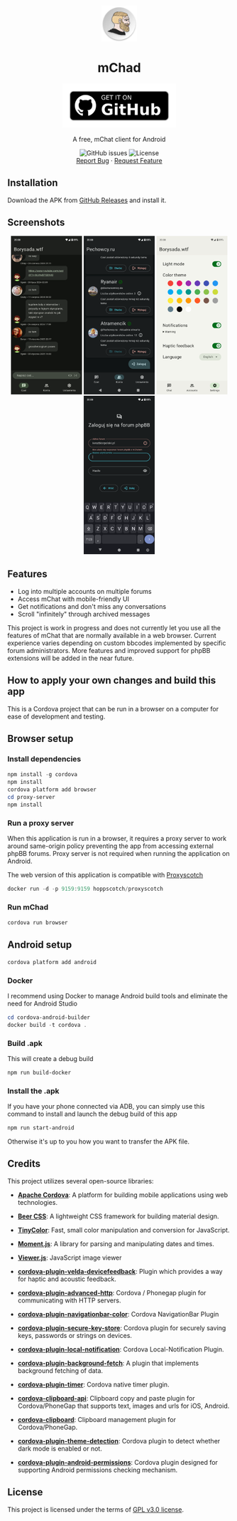 <div align="center">
    <a href="https://github.com/Bilgamesh/mChad">
        <img src="./www/img/icon/mipmap-xxxhdpi/ic_launcher.png" alt="mChad Logo" width="80" height="80">
    </a>
    <h1 align="center">mChad</h1>
    <a href="https://github.com/Bilgamesh/mChad/releases">
        <img src="https://raw.githubusercontent.com/Kunzisoft/Github-badge/main/get-it-on-github.png"
        alt="Get it on GitHub"
        width="256">
    </a>
    <p align="center">
        A free, mChat client for Android
        <br />
        <div align="center">
            <img alt="GitHub issues" src="https://img.shields.io/github/issues/Bilgamesh/mChad?style=flat-square">
            <img alt="License" src="https://img.shields.io/github/license/Bilgamesh/mChad.svg?style=flat-square">
        </div>
        <a href="https://github.com/Bilgamesh/mChad/issues">Report Bug</a>
        ·
        <a href="https://github.com/Bilgamesh/mChad/issues">Request Feature</a>
    </p>
</div>

## Installation

Download the APK from [GitHub Releases](https://github.com/Bilgamesh/mChad/releases) and install it.

## Screenshots

<div align="center">
    <img src="./screenshots/screenshot_1.png" width=160>
    <img src="./screenshots/screenshot_2.png" width=160>
    <img src="./screenshots/screenshot_3.png" width=160>
    <img src="./screenshots/screenshot_4.png" width=160>
</div>

## Features

- Log into multiple accounts on multiple forums
- Access mChat with mobile-friendly UI
- Get notifications and don't miss any conversations
- Scroll "infinitely" through archived messages

This project is work in progress and does not currently let you use all the features of mChat that are normally available in a web browser. Current experience varies depending on custom bbcodes implemented by specific forum administrators. More features and improved support for phpBB extensions will be added in the near future.

## How to apply your own changes and build this app

This is a Cordova project that can be run in a browser on a computer for ease of development and testing.

## Browser setup

### Install dependencies

```Powershell
npm install -g cordova
npm install
cordova platform add browser
cd proxy-server
npm install
```

### Run a proxy server

When this application is run in a browser, it requires a proxy server to work around same-origin policy preventing the app from accessing external phpBB forums. Proxy server is not required when running the application on Android.

The web version of this application is compatible with [Proxyscotch](https://github.com/hoppscotch/proxyscotch)

```Powershell
docker run -d -p 9159:9159 hoppscotch/proxyscotch
```

### Run mChad

```Powershell
cordova run browser
```

## Android setup

```Powershell
cordova platform add android
```

### Docker

I recommend using Docker to manage Android build tools and eliminate the need for Android Studio

```Powershell
cd cordova-android-builder
docker build -t cordova .
```

### Build .apk

This will create a debug build

```Powershell
npm run build-docker
```

### Install the .apk

If you have your phone connected via ADB, you can simply use this command to install and launch the debug build of this app

```Powershell
npm run start-android
```

Otherwise it's up to you how you want to transfer the APK file.

## Credits

This project utilizes several open-source libraries:

- **[Apache Cordova](https://cordova.apache.org/)**: A platform for building mobile applications using web technologies.

- **[Beer CSS](https://github.com/beercss/beercss)**: A lightweight CSS framework for building material design.

- **[TinyColor](https://github.com/bgrins/TinyColor)**: Fast, small color manipulation and conversion for JavaScript.

- **[Moment.js](https://momentjs.com/)**: A library for parsing and manipulating dates and times.

- **[Viewer.js](https://fengyuanchen.github.io/viewerjs/)**: JavaScript image viewer

- **[cordova-plugin-velda-devicefeedback](https://github.com/VVelda/device-feedback)**: Plugin which provides a way for haptic and acoustic feedback.

- **[cordova-plugin-advanced-http](https://github.com/silkimen/cordova-plugin-advanced-http)**: Cordova / Phonegap plugin for communicating with HTTP servers.

- **[cordova-plugin-navigationbar-color](https://github.com/fagundes/cordova-plugin-navigationbar)**: Cordova NavigationBar Plugin

- **[cordova-plugin-secure-key-store](https://github.com/pradeep1991singh/cordova-plugin-secure-key-store)**: Cordova plugin for securely saving keys, passwords or strings on devices.

- **[cordova-plugin-local-notification](https://github.com/katzer/cordova-plugin-local-notifications)**: Cordova Local-Notification Plugin.

- **[cordova-plugin-background-fetch](https://github.com/transistorsoft/cordova-plugin-background-fetch)**: A plugin that implements background fetching of data.

- **[cordova-plugin-timer](https://github.com/kitolog/cordova-plugin-timer)**: Cordova native timer plugin.

- **[cordova-clipboard-api](https://github.com/wuori/cordova-clipboard-api)**: Clipboard copy and paste plugin for Cordova/PhoneGap that supports text, images and urls for iOS, Android.

- **[cordova-clipboard](https://github.com/ihadeed/cordova-clipboard)**: Clipboard management plugin for Cordova/PhoneGap.

- **[cordova-plugin-theme-detection](https://github.com/mariusbackes/cordova-plugin-theme-detection)**: Cordova plugin to detect whether dark mode is enabled or not.

- **[cordova-plugin-android-permissions](https://github.com/NeoLSN/cordova-plugin-android-permissions)**: Cordova plugin designed for supporting Android permissions checking mechanism.

## License

This project is licensed under the terms of [GPL v3.0 license](https://github.com/Bilgamesh/mChad/blob/main/LICENSE).
